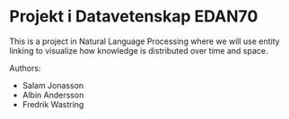 # Projekt i Datavetenskap EDAN70

This is a project in Natural Language Processing where we will use entity linking to visualize how knowledge is distributed over time and space.

Authors:
- Salam Jonasson
- Albin Andersson
- Fredrik Wastring
